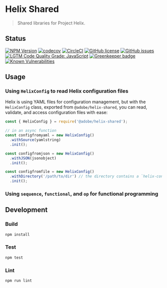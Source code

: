 # Helix Shared

> Shared libraries for Project Helix.

## Status

[![NPM Version](https://img.shields.io/npm/v/@adobe/helix-shared.svg)](https://www.npmjs.com/package/@adobe/helix-shared)
[![codecov](https://img.shields.io/codecov/c/github/adobe/helix-shared.svg)](https://codecov.io/gh/adobe/helix-shared)
[![CircleCI](https://img.shields.io/circleci/project/github/adobe/helix-shared.svg)](https://circleci.com/gh/adobe/helix-shared)
[![GitHub license](https://img.shields.io/github/license/adobe/helix-shared.svg)](https://github.com/adobe/helix-shared/blob/master/LICENSE.txt)
[![GitHub issues](https://img.shields.io/github/issues/adobe/helix-shared.svg)](https://github.com/adobe/helix-shared/issues)
[![LGTM Code Quality Grade: JavaScript](https://img.shields.io/lgtm/grade/javascript/g/adobe/helix-shared.svg?logo=lgtm&logoWidth=18)](https://lgtm.com/projects/g/adobe/helix-shared) [![Greenkeeper badge](https://badges.greenkeeper.io/adobe/helix-shared.svg)](https://greenkeeper.io/)
[![Known Vulnerabilities](https://snyk.io/test/github/adobe/helix-shared/badge.svg?targetFile=package.json)](https://snyk.io/test/github/adobe/helix-shared?targetFile=package.json)

## Usage

### Using `HelixConfig` to read Helix configuration files

Helix is using YAML files for configuration management, but with the `HelixConfig` class, exported from `@adobe/helix-shared`, you can read, validate, and access configuration files with ease:

```javascript
const { HelixConfig } = require('@adobe/helix-shared');

// in an async function
const configfromyaml = new HelixConfig()
  .withSource(yamlstring)
  .init();

const configfromjson = new HelixConfig()
  .withJSON(jsonobject)
  .init();

const configfromfile = new HelixConfig()
  .withDirectory('/path/to/dir') // the directory contains a `helix-config.yaml`
  .init();
```

### Using `sequence`, `functional`, and `op` for functional programming



## Development


### Build

```bash
npm install
```

### Test

```bash
npm test
```

### Lint

```bash
npm run lint
```
